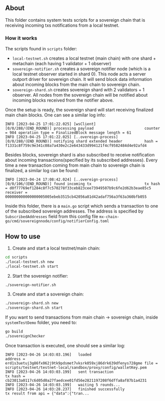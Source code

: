 ## About

This folder contains system tests scripts for a sovereign chain that is receiving incoming txs notifications from a
local testnet.

### How it works

The scripts found in `scripts` folder:

- `local-testnet.sh` creates a local testnet (main chain) with one shard + metachain (each having 1 validator + 1
  observer)
- `sovereign-notifier.sh` creates a sovereign notifier node (which is a local testnet observer started in shard 0).
  This node acts a server outport driver for sovereign chain. It will send block data information about incoming blocks
  from the main chain to sovereign chain.
- `sovereign-shard.sh` creates sovereign shard with 2 validators + 1 observer. All nodes from the sovereign chain will
  be notified about incoming blocks received from the notifier above.

Once the setup is ready, the sovereign shard will start receiving finalized main chain blocks. One can see a similar
log info:

```
INFO [2023-04-25 17:01:22.025] [wsClient]           [0/0/288/(END_ROUND)] processing payload                       counter = 984 operation type = FinalizedBlock message length = 61
INFO [2023-04-25 17:01:22.025] [..overeign-process] [0/0/288/(END_ROUND)] notifying shard extended header          hash = f1331c8f759c9e341c08a7a430e2c2e643433d994121f4cf9582484d4e92afd4
```

Besides blocks, sovereign shard is also subscribed to receive notification about incoming transactions(specified by its
subscribed addresses). Every time a new transaction coming from main chain to sovereign chain is finalized, a similar
log can be found:

```
INFO [2023-04-24 17:08:42.024] [..overeign-process] [0/0/106/(END_ROUND)] found incoming tx                        tx hash = d0f77769ef1284c8f7c570278f33ceb823cee73949507b9c6fe2d62b3eae85c5 receiver = 000000000000000005005ebeb3515cb42056a81d42adaf756a3f63a360bfb055 
```

Inside this folder, there is a `main.go` script which sends a transaction to one of the subscribed sovereign addresses.
The address is specified by `SubscribedAddresses` field from this config
file `mx-chain-go/cmd/sovereignnode/config/notifierConfig.toml`

## How to use

1. Create and start a local testnet/main chain:

```bash
cd scripts
./local-testnet.sh new
./local-testnet.sh start
```

2. Start the sovereign notifier:

```bash
./sovereign-notifier.sh
```

3. Create and start a sovereign chain:

```bash
./sovereign-shard.sh new
./sovereign-shard.sh start
```

If you want to send transactions from main chain -> sovereign chain, inside `systemTestDemo` folder, you need to:
```bash
go build
./sovereignChecker
```
Once transaction is executed, one should see a similar log:
```
INFO [2023-04-26 14:03:03.196]   loaded                                   address = erd1s3uetuj3g86fx062j9tk9pdsmet7vksrk059xj86drk639dfenys728gme file = scripts/testnet/testnet-local/sandbox/proxy/config/walletKey.pem 
INFO [2023-04-26 14:03:03.199]   sent transaction                         tx hash = cb23013a0117c6d05d0a27faedcee01fd56e2821197208f6dffa8af87b1a4231 
INFO [2023-04-26 14:03:03.199]   waiting 5 rounds...                      
INFO [2023-04-26 14:03:28.237]   finished successfully                    tx result from api = {"data":{"tran...
```